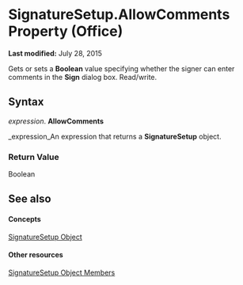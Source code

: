 
# SignatureSetup.AllowComments Property (Office)

 **Last modified:** July 28, 2015

Gets or sets a  **Boolean** value specifying whether the signer can enter comments in the **Sign** dialog box. Read/write.

## Syntax

 _expression_. **AllowComments**

 _expression_An expression that returns a  **SignatureSetup** object.


### Return Value

Boolean


## See also


#### Concepts


 [SignatureSetup Object](e76b87c9-3163-654c-ab52-559dfdf43c90.md)
#### Other resources


 [SignatureSetup Object Members](30bec290-276c-6a64-ca46-dc9dd145e3dd.md)
